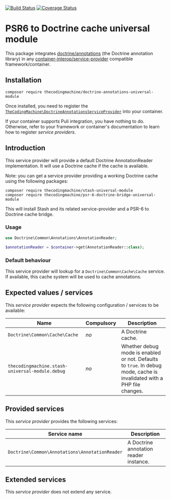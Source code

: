 [![Build Status](https://travis-ci.org/thecodingmachine/doctrine-annotations-universal-module.svg?branch=1.0)](https://travis-ci.org/thecodingmachine/doctrine-annotations-universal-module)
[![Coverage Status](https://coveralls.io/repos/thecodingmachine/doctrine-annotations-universal-module/badge.svg?branch=1.0&service=github)](https://coveralls.io/github/thecodingmachine/doctrine-annotations-universal-module?branch=1.0)


# PSR6 to Doctrine cache universal module

This package integrates [doctrine/annotations](https://github.com/doctrine/annotations) (the Doctrine annotation library) in any [container-interop/service-provider](https://github.com/container-interop/service-provider) compatible framework/container.

## Installation

```
composer require thecodingmachine/doctrine-annotations-universal-module
```

Once installed, you need to register the [`TheCodingMachine\DoctrineAnnotationsServiceProvider`](src/DoctrineAnnotationsServiceProvider.php) into your container.

If your container supports Puli integration, you have nothing to do. Otherwise, refer to your framework or container's documentation to learn how to register *service providers*.

## Introduction

This service provider will provide a default Doctrine AnnotationReader implementation. It will use a Doctrine cache if the cache is available.

Note: you can get a service provider providing a working Doctrine cache using the following packages:
 
```
composer require thecodingmachine/stash-universal-module
composer require thecodingmachine/psr-6-doctrine-bridge-universal-module
```

This will install Stash and its related service-provider and a PSR-6 to Doctrine cache bridge.

### Usage

```php
use Doctrine\Common\Annotations\AnnotationReader;

$annotationReader = $container->get(AnnotationReader::class);
```

### Default behaviour

This service provider will lookup for a `Doctrine\Common\Cache\Cache` service. If available, this cache system will be used to cache annotations.

## Expected values / services

This *service provider* expects the following configuration / services to be available:

| Name            | Compulsory | Description                            |
|-----------------|------------|----------------------------------------|
| `Doctrine\Common\Cache\Cache` | *no* | A Doctrine cache.  |
| `thecodingmachine.stash-universal-module.debug` | *no* | Whether debug mode is enabled or not. Defaults to `true`. In debug mode, cache is invalidated with a PHP file changes.  |


## Provided services

This *service provider* provides the following services:

| Service name                | Description                          |
|-----------------------------|--------------------------------------|
| `Doctrine\Common\Annotations\AnnotationReader` | A Doctrine annotation reader instance.  |

## Extended services

This *service provider* does not extend any service.
